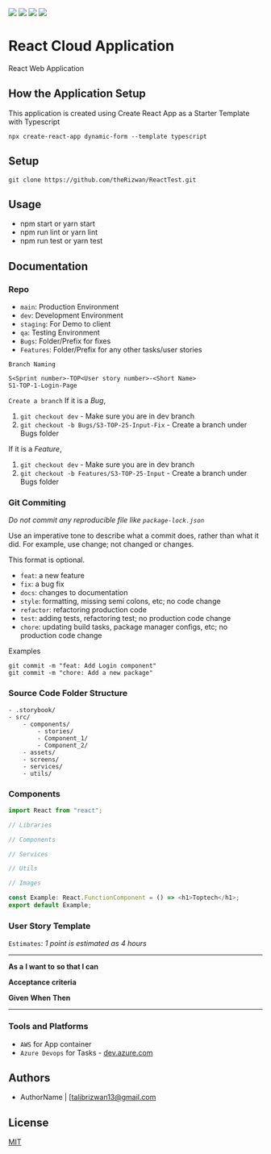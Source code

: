 ![](https://img.shields.io/badge/version-v1.0.0-blue)
![](https://img.shields.io/badge/node-v16.13.1-green)
![](https://img.shields.io/badge/npm-8.1.2-green)
![](https://img.shields.io/badge/react-17.0.2-green)

# React Cloud Application

React Web Application

## How the Application Setup
  This application is created using Create React App as a Starter Template with Typescript
  
```
npx create-react-app dynamic-form --template typescript
```

## Setup

```
git clone https://github.com/theRizwan/ReactTest.git
```

## Usage

- npm start or yarn start
- npm run lint or yarn lint
- npm run test or yarn test

## Documentation

### Repo

- `main`: Production Environment
- `dev`: Development Environment
- `staging`: For Demo to client
- `qa`: Testing Environment
- `Bugs`: Folder/Prefix for fixes
- `Features`: Folder/Prefix for any other tasks/user stories

`Branch Naming`

```
S<Sprint number>-TOP<User story number>-<Short Name>
S1-TOP-1-Login-Page
```

`Create a branch`
If it is a _Bug_,

1. `git checkout dev` - Make sure you are in dev branch
2. `git checkout -b Bugs/S3-TOP-25-Input-Fix` - Create a branch under Bugs folder

If it is a _Feature_,

1. `git checkout dev` - Make sure you are in dev branch
2. `git checkout -b Features/S3-TOP-25-Input` - Create a branch under Bugs folder

### Git Commiting

_Do not commit any reproducible file like `package-lock.json`_

Use an imperative tone to describe what a commit does, rather than what it did. For example, use change; not changed or changes.

This format is optional.

- `feat`: a new feature
- `fix`: a bug fix
- `docs`: changes to documentation
- `style`: formatting, missing semi colons, etc; no code change
- `refactor`: refactoring production code
- `test`: adding tests, refactoring test; no production code change
- `chore`: updating build tasks, package manager configs, etc; no production code change

Examples

```
git commit -m "feat: Add Login component"
git commit -m "chore: Add a new package"
```

### Source Code Folder Structure

```
- .storybook/
- src/
    - components/
        - stories/
        - Component_1/
        - Component_2/
    - assets/
    - screens/
    - services/
    - utils/
```

### Components

```ts
import React from "react";

// Libraries

// Components

// Services

// Utils

// Images 

const Example: React.FunctionComponent = () => <h1>Toptech</h1>;
export default Example;
```

### User Story Template

`Estimates`: _1 point is estimated as 4 hours_

---

**As a** <type of user>
**I want to** <perform some task>
**so that I can** <achieve some goal>

**Acceptance criteria**

**Given** <some context>
**When** <some action is carried out>
**Then** <a set of observable outcomes should occur>

---

### Tools and Platforms

- `AWS` for App container
- `Azure Devops` for Tasks - [dev.azure.com](https://dev.azure.com/)

## Authors

- AuthorName | [talibrizwan13@gmail.com

## License

[MIT](./LICENSE)

